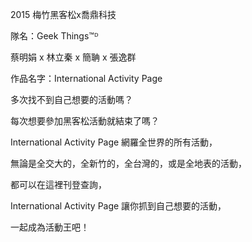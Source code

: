 2015 梅竹黑客松x喬鼎科技

隊名：Geek Things™ᴰ

蔡明娟 x 林立秦 x 簡聃 x 張逸群

作品名字：International Activity Page

多次找不到自己想要的活動嗎？

每次想要參加黑客松活動就結束了嗎？

International Activity Page 網羅全世界的所有活動，

無論是全交大的，全新竹的，全台灣的，或是全地表的活動，

都可以在這裡刊登查詢，

International Activity Page 讓你抓到自己想要的活動，

一起成為活動王吧！